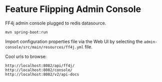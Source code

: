 # Feature Flipping Admin Console

FF4j admin console plugged to redis datasource.
```shell script
mvn spring-boot:run
```

Import configuration properties file via the Web UI 
by selecting the `admin-console/src/main/resources/ff4j.yml` file.

Cool urls to browse:
```shell script
http://localhost:8082/api/ff4j/
http://localhost:8082/console/
http://localhost:8082/v2/api-docs
```